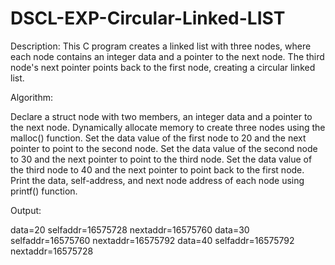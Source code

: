 # DSCL-EXP-Circular-Linked-LIST
Description: This C program creates a linked list with three nodes, where each node contains an integer data and a pointer to the next node. The third node's next pointer points back to the first node, creating a circular linked list.

Algorithm:

Declare a struct node with two members, an integer data and a pointer to the next node. Dynamically allocate memory to create three nodes using the malloc() function. Set the data value of the first node to 20 and the next pointer to point to the second node. Set the data value of the second node to 30 and the next pointer to point to the third node. Set the data value of the third node to 40 and the next pointer to point back to the first node. Print the data, self-address, and next node address of each node using printf() function.

Output:

data=20 selfaddr=16575728 nextaddr=16575760 data=30 selfaddr=16575760 nextaddr=16575792 data=40 selfaddr=16575792 nextaddr=16575728
